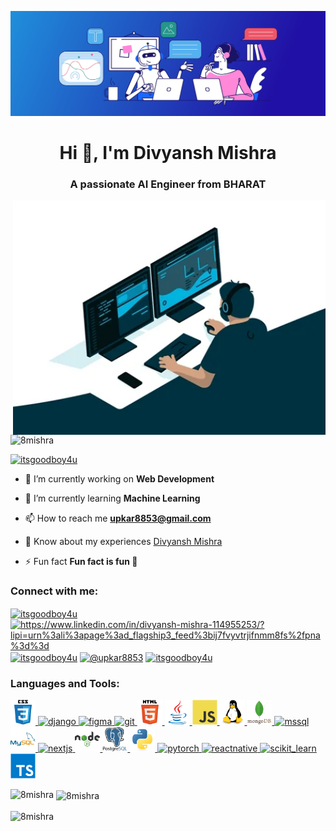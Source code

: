 ![logo](https://github.com/8MISHRA/8MISHRA/blob/main/banner.jpg)


<h1 align="center">Hi 👋, I'm Divyansh Mishra</h1>
<h3 align="center">A passionate AI Engineer from BHARAT</h3>


<img align="right" alt="codingBuddy" width="500" src="https://github.com/8MISHRA/8MISHRA/blob/main/coddingBuddy.webp">

<p align="left"> <img src="https://komarev.com/ghpvc/?username=8mishra&label=Profile%20views&color=0e75b6&style=flat" alt="8mishra" /> </p>

<p align="left"> <a href="https://twitter.com/itsgoodboy4u" target="blank"><img src="https://img.shields.io/twitter/follow/itsgoodboy4u?logo=twitter&style=for-the-badge" alt="itsgoodboy4u" /></a> </p>

- 🔭 I’m currently working on **Web Development**

- 🌱 I’m currently learning **Machine Learning**

- 📫 How to reach me **upkar8853@gmail.com**

- 📄 Know about my experiences [Divyansh Mishra](https://docs.google.com/document/d/1Ds4xEOi-rdcVjWbtHLPP198FVzxR5x38pKP-GYreeso/edit?usp=sharing)

- ⚡ Fun fact **Fun fact is fun 🥳**


<h3 align="left">Connect with me:</h3>
<p align="left">
<a href="https://twitter.com/itsgoodboy4u" target="blank"><img align="center" src="https://raw.githubusercontent.com/rahuldkjain/github-profile-readme-generator/master/src/images/icons/Social/twitter.svg" alt="itsgoodboy4u" height="30" width="40" /></a>
<a href="https://www.linkedin.com/in/divyansh-mishra-114955253/?lipi=urn%3Ali%3Apage%3Ad_flagship3_feed%3BlE9pkK1VQgaWEO8wMyGJhQ%3D%3D" target="blank"><img align="center" src="https://raw.githubusercontent.com/rahuldkjain/github-profile-readme-generator/master/src/images/icons/Social/linked-in-alt.svg" alt="https://www.linkedin.com/in/divyansh-mishra-114955253/?lipi=urn%3ali%3apage%3ad_flagship3_feed%3bij7fvyvtrjifnmm8fs%2fpna%3d%3d" height="30" width="40" /></a>
<a href="https://instagram.com/itsgoodboy4u" target="blank"><img align="center" src="https://raw.githubusercontent.com/rahuldkjain/github-profile-readme-generator/master/src/images/icons/Social/instagram.svg" alt="itsgoodboy4u" height="30" width="40" /></a>
<a href="https://www.hackerrank.com/@upkar8853" target="blank"><img align="center" src="https://raw.githubusercontent.com/rahuldkjain/github-profile-readme-generator/master/src/images/icons/Social/hackerrank.svg" alt="@upkar8853" height="30" width="40" /></a>
<a href="https://www.leetcode.com/itsgoodboy4u" target="blank"><img align="center" src="https://raw.githubusercontent.com/rahuldkjain/github-profile-readme-generator/master/src/images/icons/Social/leet-code.svg" alt="itsgoodboy4u" height="30" width="40" /></a>
</p>

<h3 align="left">Languages and Tools:</h3>
<p align="left"> <a href="https://www.w3schools.com/css/" target="_blank" rel="noreferrer"> <img src="https://raw.githubusercontent.com/devicons/devicon/master/icons/css3/css3-original-wordmark.svg" alt="css3" width="40" height="40"/> </a> <a href="https://www.djangoproject.com/" target="_blank" rel="noreferrer"> <img src="https://cdn.worldvectorlogo.com/logos/django.svg" alt="django" width="40" height="40"/> </a> <a href="https://www.figma.com/" target="_blank" rel="noreferrer"> <img src="https://www.vectorlogo.zone/logos/figma/figma-icon.svg" alt="figma" width="40" height="40"/> </a> <a href="https://git-scm.com/" target="_blank" rel="noreferrer"> <img src="https://www.vectorlogo.zone/logos/git-scm/git-scm-icon.svg" alt="git" width="40" height="40"/> </a> <a href="https://www.w3.org/html/" target="_blank" rel="noreferrer"> <img src="https://raw.githubusercontent.com/devicons/devicon/master/icons/html5/html5-original-wordmark.svg" alt="html5" width="40" height="40"/> </a> <a href="https://www.java.com" target="_blank" rel="noreferrer"> <img src="https://raw.githubusercontent.com/devicons/devicon/master/icons/java/java-original.svg" alt="java" width="40" height="40"/> </a> <a href="https://developer.mozilla.org/en-US/docs/Web/JavaScript" target="_blank" rel="noreferrer"> <img src="https://raw.githubusercontent.com/devicons/devicon/master/icons/javascript/javascript-original.svg" alt="javascript" width="40" height="40"/> </a> <a href="https://www.linux.org/" target="_blank" rel="noreferrer"> <img src="https://raw.githubusercontent.com/devicons/devicon/master/icons/linux/linux-original.svg" alt="linux" width="40" height="40"/> </a> <a href="https://www.mongodb.com/" target="_blank" rel="noreferrer"> <img src="https://raw.githubusercontent.com/devicons/devicon/master/icons/mongodb/mongodb-original-wordmark.svg" alt="mongodb" width="40" height="40"/> </a> <a href="https://www.microsoft.com/en-us/sql-server" target="_blank" rel="noreferrer"> <img src="https://www.svgrepo.com/show/303229/microsoft-sql-server-logo.svg" alt="mssql" width="40" height="40"/> </a> <a href="https://www.mysql.com/" target="_blank" rel="noreferrer"> <img src="https://raw.githubusercontent.com/devicons/devicon/master/icons/mysql/mysql-original-wordmark.svg" alt="mysql" width="40" height="40"/> </a> <a href="https://nextjs.org/" target="_blank" rel="noreferrer"> <img src="https://cdn.worldvectorlogo.com/logos/nextjs-2.svg" alt="nextjs" width="40" height="40"/> </a> <a href="https://nodejs.org" target="_blank" rel="noreferrer"> <img src="https://raw.githubusercontent.com/devicons/devicon/master/icons/nodejs/nodejs-original-wordmark.svg" alt="nodejs" width="40" height="40"/> </a> <a href="https://www.postgresql.org" target="_blank" rel="noreferrer"> <img src="https://raw.githubusercontent.com/devicons/devicon/master/icons/postgresql/postgresql-original-wordmark.svg" alt="postgresql" width="40" height="40"/> </a> <a href="https://www.python.org" target="_blank" rel="noreferrer"> <img src="https://raw.githubusercontent.com/devicons/devicon/master/icons/python/python-original.svg" alt="python" width="40" height="40"/> </a> <a href="https://pytorch.org/" target="_blank" rel="noreferrer"> <img src="https://www.vectorlogo.zone/logos/pytorch/pytorch-icon.svg" alt="pytorch" width="40" height="40"/> </a> <a href="https://reactnative.dev/" target="_blank" rel="noreferrer"> <img src="https://reactnative.dev/img/header_logo.svg" alt="reactnative" width="40" height="40"/> </a> <a href="https://scikit-learn.org/" target="_blank" rel="noreferrer"> <img src="https://upload.wikimedia.org/wikipedia/commons/0/05/Scikit_learn_logo_small.svg" alt="scikit_learn" width="40" height="40"/> </a> <a href="https://www.typescriptlang.org/" target="_blank" rel="noreferrer"> <img src="https://raw.githubusercontent.com/devicons/devicon/master/icons/typescript/typescript-original.svg" alt="typescript" width="40" height="40"/> </a> </p>


<p><img align="left" src="https://github-readme-stats.vercel.app/api/top-langs?username=8mishra&show_icons=true&locale=en&layout=compact" alt="8mishra" /></p>

<p>&nbsp;<img align="center" src="https://github-readme-stats.vercel.app/api?username=8mishra&show_icons=true&locale=en" alt="8mishra" /></p>

<p><img align="center" src="https://github-readme-streak-stats.herokuapp.com/?user=8mishra&" alt="8mishra" /></p>
